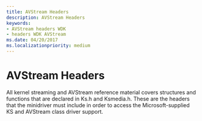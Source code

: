 ```yaml
---
title: AVStream Headers
description: AVStream Headers
keywords:
- AVStream headers WDK
- headers WDK AVStream
ms.date: 04/20/2017
ms.localizationpriority: medium
---
```


# AVStream Headers





All kernel streaming and AVStream reference material covers structures and functions that are declared in Ks.h and Ksmedia.h. These are the headers that the minidriver must include in order to access the Microsoft-supplied KS and AVStream class driver support.

 

 




